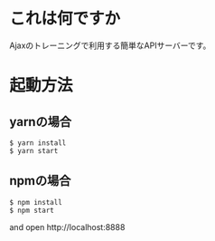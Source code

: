# これは何ですか
Ajaxのトレーニングで利用する簡単なAPIサーバーです。

# 起動方法

## yarnの場合

```
$ yarn install
$ yarn start
```

## npmの場合
```
$ npm install
$ npm start
```

and open http://localhost:8888
